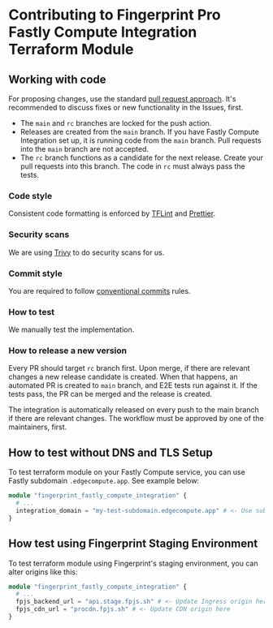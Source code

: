# Contributing to Fingerprint Pro Fastly Compute Integration Terraform Module

## Working with code


For proposing changes, use the standard [pull request approach](https://docs.github.com/en/pull-requests/collaborating-with-pull-requests/proposing-changes-to-your-work-with-pull-requests/creating-a-pull-request). It's recommended to discuss fixes or new functionality in the Issues, first.

* The `main` and `rc` branches are locked for the push action.
* Releases are created from the `main` branch. If you have Fastly Compute Integration set up, it is running code from the `main` branch. Pull requests into the `main` branch are not accepted.
* The `rc` branch functions as a candidate for the next release. Create your pull requests into this branch. The code in `rc` must always pass the tests.

### Code style

Consistent code formatting is enforced by [TFLint](https://github.com/terraform-linters/tflint) and [Prettier](https://prettier.io/).

### Security scans

We are using [Trivy](https://aquasecurity.github.io/trivy/v0.47/tutorials/misconfiguration/terraform/) to do security scans for us.

### Commit style

You are required to follow [conventional commits](https://www.conventionalcommits.org) rules.

### How to test

We manually test the implementation.

### How to release a new version

Every PR should target `rc` branch first. Upon merge, if there are relevant changes a new release candidate is created.
When that happens, an automated PR is created to `main` branch, and E2E tests run against it. If the tests pass, the PR can be merged and the release is created.

The integration is automatically released on every push to the main branch if there are relevant changes. The workflow must be approved by one of the maintainers, first.

## How to test without DNS and TLS Setup

To test terraform module on your Fastly Compute service, you can use Fastly subdomain `.edgecompute.app`. See example below:

```terraform
module "fingerprint_fastly_compute_integration" {
  # ...
  integration_domain = "my-test-subdomain.edgecompute.app" # <- Use subdomain here
}
```

## How test using Fingerprint Staging Environment

To test terraform module using Fingerprint's staging environment, you can alter origins like this:

```terraform
module "fingerprint_fastly_compute_integration" {
  # ...
  fpjs_backend_url = "api.stage.fpjs.sh" # <- Update Ingress origin here
  fpjs_cdn_url = "procdn.fpjs.sh" # <- Update CDN origin here
}
```
